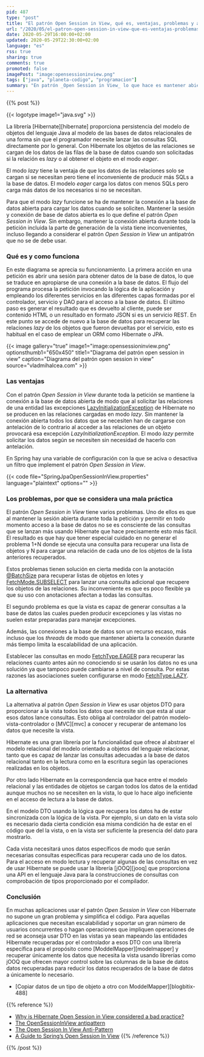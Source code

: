 ```yaml
---
pid: 487
type: "post"
title: "El patrón Open Session in View, qué es, ventajas, problemas y alternativas"
url: "/2020/05/el-patron-open-session-in-view-que-es-ventajas-problemas-y-alternativas/"
date: 2020-05-29T16:00:00+02:00
updated: 2020-05-29T22:30:00+02:00
language: "es"
rss: true
sharing: true
comments: true
promoted: false
imagePost: "image:opensessioninview.png"
tags: ["java", "planeta-codigo", "programacion"]
summary: "En patrón _Open Session in View_ lo que hace es mantener abierta la conexión a la base de datos durante toda la petición a un servidor. Esto tiene la ventaja de que en cualquier momento es posible recuperar datos de la base de datos, incluso desde las vistas pero tiene inconvenientes ya que las conexiones a la base de datos son un recurso escaso. Si además durante la petición se hacen peticiones a otros servicios que añaden tiempo de procesamiento la aplicación es posible que tenga problemas de escalabilidad con muchos usuarios y peticiones durante un corto periodo de tiempo."
---
```


{{% post %}}

{{< logotype image1="java.svg" >}}

La librería [Hibernate][hibernate] proporciona persistencia del modelo de objetos del lenguaje Java al modelo de las bases de datos relacionales de una forma sin que el programador necesite lanzar las consultas SQL directamente por lo general. Con Hibernate los objetos de las relaciones se cargan de los datos de las filas de la base de datos cuando son solicitadas si la relación es _lazy_ o al obtener el objeto en el modo _eager_.

El modo _lazy_ tiene la ventaja de que los datos de las relaciones solo se cargan si se necesitan pero tiene el inconveniente de producir más SQLs a la base de datos. El modelo _eager_ carga los datos con menos SQLs pero carga más datos de los necesarios si no se necesitan.

Para que el modo _lazy_ funcione se ha de mantener la conexión a la base de datos abierta para cargar los datos cuando se soliciten. Mantener la sesión y conexión de base de datos abierta es lo que define el patrón _Open Session in View_. Sin embargo, mantener la conexión abierta durante toda la petición incluida la parte de generación de la vista tiene inconvenientes, incluso llegando a considerar el patrón _Open Session in View_ un antipatrón que no se de debe usar.

### Qué es y como funciona

En este diagrama se aprecia su funcionamiento. La primera acción en una petición es abrir una sesión para obtener datos de la base de datos, lo que se traduce en apropiarse de una conexión a la base de datos. El flujo del programa procesa la petición invocando la lógica de la aplicación y empleando los diferentes servicios en las diferentes capas formadas por el controlador, servicio y DAO para el acceso a la base de datos. El último paso es generar el resultado que es devuelto al cliente, puede ser contenido HTML o un resultado en formato JSON si es un servicio REST. En este punto se accede de nuevo a la base de datos para recuperar las relaciones _lazy_ de los objetos que fueron devueltas por el servicio, esto es habitual en el caso de emplear un ORM como Hibernate o JPA.

{{< image
    gallery="true"
    image1="image:opensessioninview.png" optionsthumb1="650x450" title1="Diagrama del patrón open session in view"
    caption="Diagrama del patrón open session in view" source="vladmihalcea.com" >}}

### Las ventajas

Con el patrón _Open Session in View_ durante toda la petición se mantiene la conexión a la base de datos abierta de modo que al solicitar las relaciones de una entidad las excepciones [LazyInitializationException](https://docs.jboss.org/hibernate/stable/core/javadocs/org/hibernate/LazyInitializationException.html) de Hibernate no se producen en las relaciones cargadas en modo _lazy_. Sin mantener la conexión abierta todos los datos que se necesiten han de cargarse con antelación de lo contrario al acceder a las relaciones de un objeto provocará esa excepción _LazyInitializationException_. El modo _lazy_ permite solicitar los datos según se necesiten sin necesidad de hacerlo con antelación.

En Spring hay una variable de configuración con la que se aciva o desactiva un filtro que implement el patrón _Open Session in View_.

{{< code file="SpringJpaOpenSessionInView.properties" language="plaintext" options="" >}}

### Los problemas, por que se considera una mala práctica

El patrón _Open Session in View_ tiene varios problemas. Uno de ellos es que al mantener la sesión abierta durante toda la petición y permitir en todo momento acceso a la base de datos no se es consciente de las consultas que se lanzan más usando Hibernate que hace precisamente esto más fácil. El resultado es que hay que tener especial cuidado en no generar el problema 1+N donde se ejecuta una consulta para recuperar una lista de objetos y N para cargar una relación de cada uno de los objetos de la lista anteriores recuperados.

Estos problemas tienen solución en cierta medida con la anotación [@BatchSize](https://docs.jboss.org/hibernate/stable/orm/javadocs/org/hibernate/annotations/BatchSize.html) para recuperar listas de objetos en lotes y [FetchMode.SUBSELECT](https://docs.jboss.org/hibernate/stable/orm/javadocs/org/hibernate/annotations/FetchMode.html) para lanzar una consulta adicional que recupere los objetos de las relaciones. Su inconveniente es que es poco flexible ya que su uso con anotaciones afectan a todas las consultas.

El segundo problema es que la vista es capaz de generar consultas a la base de datos las cuales pueden producir excepciones y las vistas no suelen estar preparadas para manejar excepciones.

Además, las conexiones a la base de datos son un recurso escaso, más incluso que los _threads_ de modo que mantener abierta la conexión durante más tiempo limita la escalabilidad de una aplicación.

Establecer las consultas en modo [FetchType.EAGER](https://docs.jboss.org/hibernate/stable/orm/javadocs/org/hibernate/jpamodelgen/xml/jaxb/FetchType.html) para recuperar las relaciones cuanto antes aún no conociendo si se usarán los datos no es una solución ya que tampoco puede cambiarse a nivel de consulta. Por estas razones las asociaciones suelen configurarse en modo [FetchType.LAZY](https://docs.jboss.org/hibernate/stable/orm/javadocs/org/hibernate/jpamodelgen/xml/jaxb/FetchType.html).

### La alternativa

La alternativa al patrón _Open Session in View_ es usar objetos DTO para proporcionar a la vista todos los datos que necesite sin que esta al usar esos datos lance consultas. Esto obliga al controlador del patrón modelo-vista-controlador o [MVC][mvc] a conocer y recuperar de antemano los datos que necesite la vista.

Hibernate es una gran librería por la funcionalidad que ofrece al abstraer el modelo relacional del modelo orientado a objetos del lenguaje relacionar, tanto que es capaz de lanzar las consultas adecuadas a la base de datos relacional tanto en la lectura como en la escritura según las operaciones realizadas en los objetos.

Por otro lado Hibernate en la correspondencia que hace entre el modelo relacional y las entidades de objetos se cargan todos los datos de la entidad aunque muchos no se necesiten en la vista, lo que lo hace algo ineficiente en el acceso de lectura a la base de datos.

En el modelo DTO usando la lógica que recupera los datos ha de estar sincronizada con la lógica de la vista. Por ejemplo, si un dato en la vista solo es necesario dada cierta condición esa misma condición ha de estar en el código que del la vista, o en la vista ser suficiente la presencia del dato para mostrarlo.

Cada vista necesitará unos datos específicos de modo que serán necesarias consultas específicas para recuperar cada uno de los datos. Para el acceso en modo lectura y recuperar algunas de las consultas en vez de usar Hibernate se puede usar la librería [jOOQ][jooq] que proporciona una API en el lenguaje Java para la construcciones de consultas con comprobación de tipos proporcionado por el compilador.

### Conclusión

En muchas aplicaciones usar el patrón _Open Session in View_ con Hibernate no supone un gran problema y simplifica el código. Para aquellas aplicaciones que necesitan escalabilidad y soportar un gran número de usuarios concurrentes o hagan operaciones que impliquen operaciones de red se aconseja usar DTO en las vistas ya sean mapeando las entidades Hibernate recuperadas por el controlador a esos DTO con una librería específica para el propósito como [ModdelMapper][modelmapper] y recuperar únicamente los datos que necesita la vista usando librerías como jOOQ que ofrecen mayor control sobre las columnas de la base de datos datos recuperadas para reducir los datos recuperados de la base de datos a únicamente lo necesario.

* [Copiar datos de un tipo de objeto a otro con ModdelMapper][blogbitix-488]

{{% reference %}}
* [Why is Hibernate Open Session in View considered a bad practice?](https://stackoverflow.com/questions/1103363/why-is-hibernate-open-session-in-view-considered-a-bad-practice)
* [The OpenSessionInView antipattern](https://blog.frankel.ch/the-opensessioninview-antipattern/)
* [The Open Session In View Anti-Pattern](https://vladmihalcea.com/the-open-session-in-view-anti-pattern/)
* [A Guide to Spring’s Open Session In View](https://www.baeldung.com/spring-open-session-in-view)
{{% /reference %}}

{{% /post %}}
